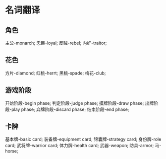 # 名词翻译

## 角色
主公-monarch;
忠臣-loyal;
反贼-rebel;
内奸-traitor;

## 花色

方片-diamond;
红桃-herrt;
黑桃-spade;
梅花-club;

## 游戏阶段

开始阶段-begin phase;
判定阶段-judge phase;
摸牌阶段-draw phase;
出牌阶段-play phase;
弃牌阶段-discard phase;
结束阶段-end phase;

## 卡牌

基本牌-basic card;
装备牌-equipment card;
锦囊牌-strategy card;
身份牌-role card;
武将牌-warrior card;
体力牌-health card;
武器-weapon;
防具-armor;
马-horse;

